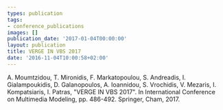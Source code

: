 ```yaml
---
types: publication
tags:
- conference_publications
images: []
publication_date: '2017-01-04T00:00:00'
layout: publication
title: VERGE IN VBS 2017
date: '2016-11-04T10:00:58+02:00'
---
```

<p>A. Moumtzidou, T. Mironidis, F. Markatopoulou, S. Andreadis, I. Gialampoukidis, D. Galanopoulos, A. Ioannidou, S. Vrochidis, V. Mezaris, I. Kompatsiaris, I. Patras, "VERGE IN VBS 2017". In International Conference on Multimedia Modeling, pp. 486-492. Springer, Cham, 2017.</p>
